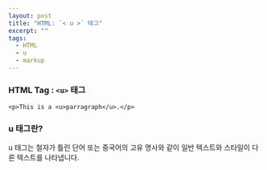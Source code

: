 ```yaml
---
layout: post
title: "HTML: `< u >` 태그"
excerpt: ""
tags: 
  - HTML
  - u
  - markup
---
```


### HTML Tag : `<u>` 태그
```
<p>This is a <u>parragraph</u>.</p>
```
### u 태그란?

u 태그는 철자가 틀린 단어 또는 중국어의 고유 명사와 같이 일반 텍스트와 스타일이 다른 텍스트를 나타냅니다.
